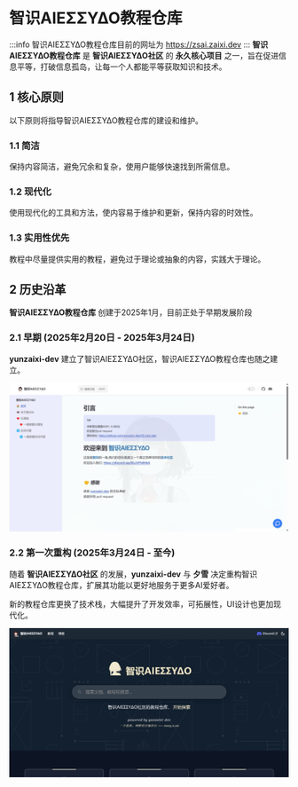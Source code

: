 # 智识ΑIEΣΣΥΔΟ教程仓库

:::info
智识ΑIEΣΣΥΔΟ教程仓库目前的网址为 https://zsai.zaixi.dev
:::
**智识ΑIEΣΣΥΔΟ教程仓库** 是 **智识ΑIEΣΣΥΔΟ社区** 的 **永久核心项目** 之一，旨在促进信息平等，打破信息孤岛，让每一个人都能平等获取知识和技术。

## 1 核心原则
以下原则将指导智识ΑIEΣΣΥΔΟ教程仓库的建设和维护。
### 1.1 简洁
保持内容简洁，避免冗余和复杂，使用户能够快速找到所需信息。
### 1.2 现代化
使用现代化的工具和方法，使内容易于维护和更新，保持内容的时效性。
### 1.3 实用性优先
教程中尽量提供实用的教程，避免过于理论或抽象的内容，实践大于理论。

## 2 历史沿革
**智识ΑIEΣΣΥΔΟ教程仓库** 创建于2025年1月，目前正处于早期发展阶段

### 2.1 早期 (2025年2月20日 - 2025年3月24日)
**yunzaixi-dev** 建立了智识ΑIEΣΣΥΔΟ社区，智识ΑIEΣΣΥΔΟ教程仓库也随之建立。

![alt text](image.png)

### 2.2 第一次重构 (2025年3月24日 - 至今)
随着 **智识ΑIEΣΣΥΔΟ社区** 的发展，**yunzaixi-dev** 与 **夕雪** 决定重构智识ΑIEΣΣΥΔΟ教程仓库，扩展其功能以更好地服务于更多AI爱好者。

新的教程仓库更换了技术栈，大幅提升了开发效率，可拓展性，UI设计也更加现代化。

![alt text](image-1.png)